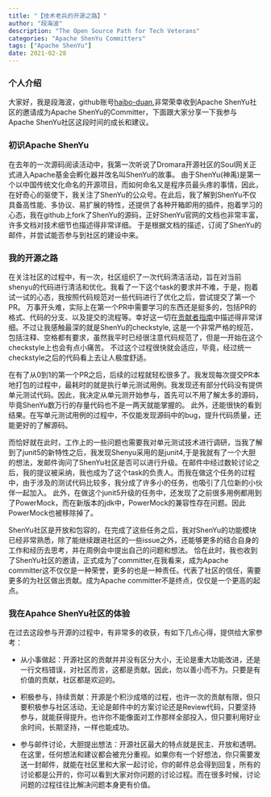 ```yaml
---
title: "【技术老兵的开源之路】"
author: "段海波"
description: "The Open Source Path for Tech Veterans"
categories: "Apache ShenYu Committers"
tags: ["Apache ShenYu"]
date: 2021-02-28
---
```


### 个人介绍

大家好，我是段海波，github账号[haibo-duan](https://github.com/haibo-duan),非常荣幸收到Apache ShenYu社区的邀请成为Apache ShenYu的Committer，下面跟大家分享一下我参与Apache ShenYu社区这段时间的成长和建议。

### 初识Apache ShenYu

在去年的一次源码阅读活动中，我第一次听说了Dromara开源社区的Soul网关正式进入Apache基金会孵化器并改名叫ShenYu的故事。 由于ShenYu(神禹)是第一个以中国传统文化命名的开源项目，而如何命名又是程序员最头疼的事情，因此，在好奇心的驱使下，我关注了ShenYu的公众号。在此后，我了解到ShenYu不仅具备高性能、多协议、易扩展的特性，还提供了各种开箱即用的插件，抱着学习的心态，我在github上fork了ShenYu的源码，正好ShenYu官网的文档也非常丰富，许多文档对技术细节也描述得非常详细。 于是根据文档的描述，订阅了ShenYu的邮件，并尝试能否参与到社区的建设中来。

### 我的开源之路

在关注社区的过程中，有一次，社区组织了一次代码清洁活动，旨在对当前shenyu的代码进行清洁和优化。我看了一下这个task的要求并不难，于是，抱着试一试的心态，我按照代码规范对一些代码进行了优化之后，尝试提交了第一个PR。 万事开头难，实际上在第一个PR中需要学习的东西还是挺多的，包括PR的格式、代码的分支、以及提交的流程等。幸好这一切在[贡献者指南](https://shenyu.apache.org/zh/community/contributor)中描述得非常详细。不过让我感触最深的就是ShenYu的checkstyle, 这是一个非常严格的规范，包括注释、空格都有要求，虽然我平时已经很注意代码规范了，但是一开始在这个checkstyle上也会有点小痛苦。 不过这个过程很快就会适应，毕竟，经过统一checkstyle之后的代码看上去让人极度舒适。

在有了从0到1的第一个PR之后，后续的过程就轻松很多了。我发现每次提交PR本地打包的过程中，最耗时的就是执行单元测试用例。我发现还有部分代码没有提供单元测试代码。因此，我决定从单元测开始参与，首先可以不用了解太多的源码，毕竟ShenYu数万行的存量代码也不是一两天就能掌握的。 此外，还能很快的看到结果。在写单元测试用例的过程中，不仅能发现源码中的bug，提升代码质量，还能更好的了解源码。

而恰好就在此时，工作上的一些问题也需要我对单元测试技术进行调研，当我了解到了junit5的新特性之后，我发现Shenyu采用的是junit4,于是我就有了一个大胆的想法，发邮件询问了ShenYu社区是否可以进行升级。在邮件中经过数轮讨论之后，我的提议被采纳，我也成为了这个task的负责人。而我在做这个任务的过程中，由于涉及的测试代码比较多，我分成了许多小的任务，也吸引了几位新的小伙伴一起加入。 此外，在做这个junit5升级的任务中，还发现了之前很多用例都用到了PowerMock，而在新版本的jdk中，PowerMock的兼容性存在问题。因此PowerMock也被移除掉了。

ShenYu社区是开放和包容的，在完成了这些任务之后，我对ShenYu的功能模块已经非常熟悉，除了能继续跟进社区的一些issue之外，还能够更多的结合自身的工作和经历去思考，并在周例会中提出自己的问题和想法。 恰在此时，我也收到了ShenYu社区的邀请，正式成为了committer,在我看来，成为Apache committer这不仅仅是一种荣誉，更多的也是一种责任。代表了社区的信任，需要更多的为社区做出贡献。成为Apache committer不是终点，仅仅是一个更高的起点。

### 我在Apahce ShenYu社区的体验

在过去这段参与开源的过程中，有非常多的收获，有如下几点心得，提供给大家参考：

- 从小事做起：开源社区的贡献并并没有区分大小，无论是重大功能改进，还是一行文档错误，对社区而言，这都是贡献。因此，勿以善小而不为。只要是有价值的贡献，社区都是欢迎的。

- 积极参与，持续贡献：开源是个积沙成塔的过程，也许一次的贡献有限，但只要积极参与社区活动，无论是邮件中的方案讨论还是Review代码，只要坚持参与，就能获得提升。也许你不能像面对工作那样全部投入，但只要利用好业余时间，长期坚持，一样也能成功。

- 参与邮件讨论，大胆提出想法：开源社区最大的特点就是民主、开放和透明。在这里，任何想法和建议都会被充分重视。如果你有一个好想法，你只需要发送一封邮件，就能在社区里和大家一起讨论，你的邮件总会得到回复，所有的讨论都是公开的，你可以看到大家对你问题的讨论过程。而在很多时候，讨论问题的过程往往比解决问题本身更有价值。
